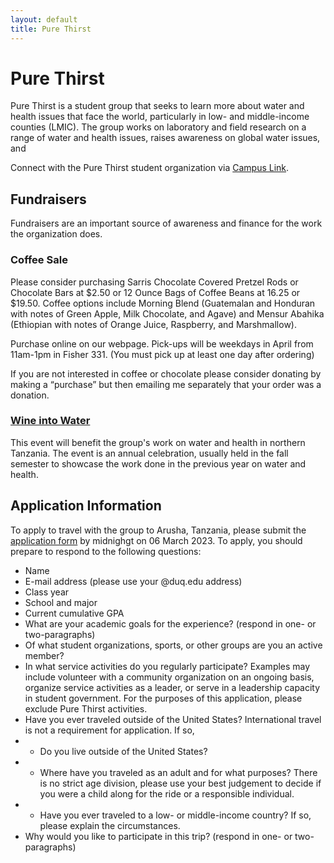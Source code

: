 ```yaml
---
layout: default
title: Pure Thirst
---
```

# Pure Thirst  
Pure Thirst is a student group that seeks to learn more about water and health issues that face the world, particularly in low- and middle-income counties (LMIC).  The group works on laboratory and field research on a range of water and health issues, raises awareness on global water issues, and 

Connect with the Pure Thirst student organization via [Campus Link](https://duq.campuslabs.com/engage/organization/duptc).  

## Fundraisers  
Fundraisers are an important source of awareness and finance for the work the organization does.  

### Coffee Sale  
Please consider purchasing Sarris Chocolate Covered Pretzel Rods or Chocolate Bars at \$2.50 or 12 Ounce Bags of Coffee Beans at 16.25 or $19.50. Coffee options include Morning Blend (Guatemalan and Honduran with notes of Green Apple, Milk Chocolate, and Agave) and Mensur Abahika (Ethiopian with notes of Orange Juice, Raspberry, and Marshmallow).

Purchase online on our webpage. Pick-ups will be weekdays in April from 11am-1pm in Fisher 331. (You must pick up at least one day after ordering)

If you are not interested in coffee or chocolate please consider donating by making a “purchase” but then emailing me separately that your order was a donation.

### [Wine into Water](https://drive.google.com/file/d/1Zht5qBRgHk2wemgiqgNCdDNGYTBpI4n6/view?usp=sharing)  
This event will benefit the group's work on water and health in northern Tanzania.  The event is an annual celebration, usually held in the fall semester to showcase the work done in the previous year on water and health.  

## Application Information  
To apply to travel with the group to Arusha, Tanzania, please submit the [application form](https://forms.gle/oaetsWD3nhGT6r5u6) by midnighgt on 06 March 2023.  To apply, you should prepare to respond to the following questions:  
- Name  
- E-mail address (please use your @duq.edu address)  
- Class year  
- School and major  
- Current cumulative GPA  
- What are your academic goals for the experience? (respond in one- or two-paragraphs)  
- Of what student organizations, sports, or other groups are you an active member?  
- In what service activities do you regularly participate?  Examples may include volunteer with a community organization on an ongoing basis, organize service activities as a leader, or serve in a leadership capacity in student government.  For the purposes of this application, please exclude Pure Thirst activities.  
- Have you ever traveled outside of the United States? International travel is not a requirement for application.  If so,  
- - Do you live outside of the United States?  
- - Where have you traveled as an adult and for what purposes?  There is no strict age division, please use your best judgement to decide if you were a child along for the ride or a responsible individual.  
- - Have you ever traveled to a low- or middle-income country?  If so, please explain the circumstances.  
- Why would you like to participate in this trip?  (respond in one- or two-paragraphs)  


